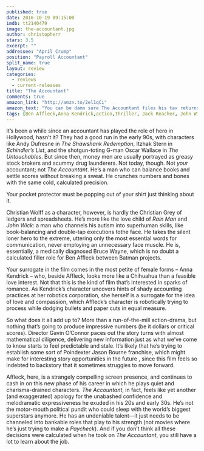 ```yaml
---
published: true
date: 2016-10-19 09:15:00
imdb: tt2140479
image: the-accountant.jpg
author: christopherr
stars: 3.5
excerpt: ""
addressee: "April Crump"
position: "Payroll Accountant"
split_name: true
layout: review
categories: 
  - reviews
  - current-releases
title: "The Accountant"
comments: true
amazon_link: "http://amzn.to/2el1qCi"
amazon_text: "You can be damn sure The Accountant files his tax returns with this sexy accessory."
tags: [Ben Affleck,Anna Kendrick,action,thriller, Jack Reacher, John Wick]
---
```

It’s been a while since an accountant has played the role of hero in Hollywood, hasn’t it? They had a good run in the early 90s, with characters like Andy Dufresne in _The Shawshank Redemption_, Itzhak Stern in _Schindler’s List_, and the shotgun-toting G-man Oscar Wallace in _The Untouchables_. But since then, money men are usually portrayed as greasy stock brokers and scummy drug launderers. Not today, though. Not _your_ accountant; not _The Accountant_. He’s a man who can balance books and settle scores without breaking a sweat. He crunches numbers and bones with the same cold, calculated precision. 

Your pocket protector must be popping out of your shirt just thinking about it.

Christian Wolff as a character, however, is hardly the Christian Grey of ledgers and spreadsheets. He’s more like the love child of _Rain Man_ and _John Wick_: a man who channels his autism into superhuman skills, like book-balancing and double-tap executions tothe face. He takes the silent loner hero to the extreme, uttering only the most essential words for communication, never employing an unnecessary face muscle. He is, essentially, a medically diagnosed Bruce Wayne, which is no doubt a calculated filler role for Ben Affleck between Batman projects. 

Your surrogate in the film comes in the most petite of female forms – Anna Kendrick – who, beside Affleck, looks more like a Chihuahua than a feasible love interest. Not that this is the kind of film that’s interested in sparks of romance. As Kendrick’s character uncovers hints of shady accounting practices at her robotics corporation, she herself is a surrogate for the idea of love and compassion, which Affleck’s character is robotically trying to process while dodging bullets and paper cuts in equal measure. 

So what does it all add up to? More than a run-of-the-mill action-drama, but nothing that’s going to produce impressive numbers (be it dollars or critical scores). Director Gavin O’Connor paces out the story turns with almost mathematical diligence, delivering new information just as what we’ve come to know starts to feel predictable and stale. It’s likely that he’s trying to establish some sort of Poindexter Jason Bourne franchise, which might make for interesting story opportunities in the future , since this film feels so indebted to backstory that it sometimes struggles to move forward.   

Affleck, here, is a strangely compelling screen presence, and continues to cash in on this new phase of his career in which he plays quiet and charisma-drained characters. _The Accountant_, in fact, feels like yet another (and exaggerated) apology for the unabashed confidence and melodramatic expressiveness he exuded in his 20s and early 30s. He’s not the motor-mouth political pundit who could sleep with the world’s biggest superstars anymore. He has an undeniable talent—it just needs to be channeled into bankable roles that play to his strength (not movies where he’s just trying to make a _Paycheck_). And if you don’t think all these decisions were calculated when he took on _The Accountant_, you still have a lot to learn about the job.
